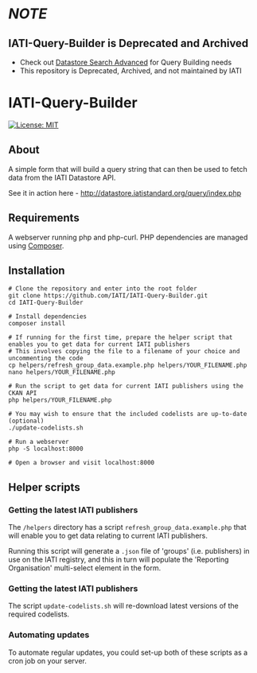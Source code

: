 # _NOTE_

## IATI-Query-Builder is Deprecated and Archived

- Check out [Datastore Search Advanced](https://datastore.iatistandard.org/advanced) for Query Building needs
- This repository is Deprecated, Archived, and not maintained by IATI

# IATI-Query-Builder

[![License: MIT](https://img.shields.io/badge/license-GPLv3-blue.svg)](https://github.com/IATI/IATI-Query-Builder#licence)

## About

A simple form that will build a query string that can then be used to fetch data from the IATI Datastore API.

See it in action here - http://datastore.iatistandard.org/query/index.php


## Requirements

A webserver running php and php-curl.  PHP dependencies are managed using [Composer](http://culttt.com/2013/01/07/what-is-php-composer/).


## Installation

```
# Clone the repository and enter into the root folder
git clone https://github.com/IATI/IATI-Query-Builder.git
cd IATI-Query-Builder

# Install dependencies
composer install

# If running for the first time, prepare the helper script that enables you to get data for current IATI publishers
# This involves copying the file to a filename of your choice and uncommenting the code
cp helpers/refresh_group_data.example.php helpers/YOUR_FILENAME.php
nano helpers/YOUR_FILENAME.php

# Run the script to get data for current IATI publishers using the CKAN API
php helpers/YOUR_FILENAME.php

# You may wish to ensure that the included codelists are up-to-date (optional)
./update-codelists.sh

# Run a webserver
php -S localhost:8000

# Open a browser and visit localhost:8000
```


## Helper scripts

### Getting the latest IATI publishers
The `/helpers` directory has a script `refresh_group_data.example.php` that will enable you to get data relating to current IATI publishers.

Running this script will generate a `.json` file of 'groups' (i.e. publishers) in use on the IATI registry, and this in turn will populate the 'Reporting Organisation' multi-select element in the form.

### Getting the latest IATI publishers
The script `update-codelists.sh` will re-download latest versions of the required codelists.

### Automating updates
To automate regular updates, you could set-up both of these scripts as a cron job on your server.

